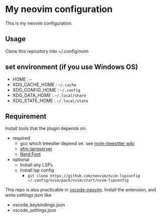 # My neovim configuration

This is my neovim configuration.

## Usage

Clone this repository into ~/.config/nvim

## set environment (if you use Windows OS)

- HOME : `~`
- XDG_CACHE_HOME : `~/.cache`
- XDG_CONFIG_HOME : `~/.config`
- XDG_DATA_HOME : `~/.local/share`
- XDG_STATE_HOME : `~/.local/state`

## Requirement

Install tools that the plugin depends on.

- required
  - gcc which treesiter depend on. see [nvim-treesitter wiki](https://github.com/nvim-treesitter/nvim-treesitter/wiki)
  - [efm-langserver](https://github.com/mattn/efm-langserver)
  - [Nerd Font](https://www.nerdfonts.com)
- optional
  - Install any LSPs
  - Install lsp config
    - `git clone https://github.com/neovim/nvim-lspconfig ~/.config/nvim/pack/nvim/start/nvim-lspconfig`

This repo is also practicable in [vscode-neovim](https://github.com/vscode-neovim/vscode-neovim).
Install the extension, and write settings.json like
- vscode_keybindings.json
- vscode_settings.json

